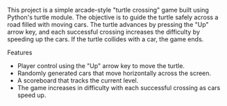 This project is a simple arcade-style "turtle crossing" game built using Python's turtle module. The objective is to guide the turtle safely across a road filled with moving cars. The turtle advances by pressing the "Up" arrow key, and each successful crossing increases the difficulty by speeding up the cars. If the turtle collides with a car, the game ends.

Features
- Player control using the "Up" arrow key to move the turtle.
- Randomly generated cars that move horizontally across the screen.
- A scoreboard that tracks the current level.
- The game increases in difficulty with each successful crossing as cars speed up.
